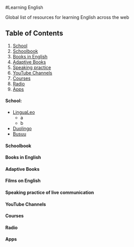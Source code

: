 #Learning English

Global list of resources for learning English across the web


## <a name="toc">Table of Contents</a>

  1. [School](#school)
  1. [Schoolbook](#schoolb)
  1. [Books in English](#booksen)
  1. [Adaptive Books](#adbooks)
  1. [Speaking practice](#spractice)
  1. [YouTube Channels](#youtube)
  1. [Courses](#courses)
  1. [Radio](#radio)
  1. [Apps](#apps)



#### <a name='school'>School:</a>
  - [LinguaLeo](http://lingualeo.com/ru/)
	- a
	- b
  - [Duolingo](https://www.duolingo.com/)
  - [Busuu](https://www.busuu.com/ru/)
  
#### <a name='schoolb'>Schoolbook</a>


#### <a name='booksen'>Books in English</a>


#### <a name='adbooks'>Adaptive Books</a>


#### <a name='schoolb'>Films on English</a>


#### <a name='spractice'>Speaking practice of live communication</a>


#### <a name='youtube'>YouTube Channels</a>


#### <a name='courses'>Courses</a>


#### <a name='radio'>Radio</a>


#### <a name='apps'>Apps</a>  
